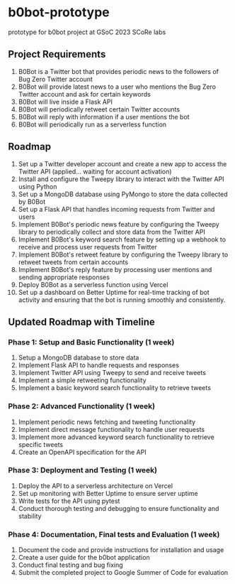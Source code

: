 # b0bot-prototype
prototype for b0bot project at GSoC 2023 SCoRe labs

## Project Requirements
1. B0Bot is a Twitter bot that provides periodic news to the followers of Bug Zero Twitter account
2. B0Bot will provide latest news to a user who mentions the Bug Zero Twitter account and ask for certain keywords
3. B0Bot will live inside a Flask API
4. B0Bot will periodically retweet certain Twitter accounts
5. B0Bot will reply with information if a user mentions the bot
6. B0Bot will periodically run as a serverless function


## Roadmap
1. Set up a Twitter developer account and create a new app to access the Twitter API (applied... waiting for account activation)
2. Install and configure the Tweepy library to interact with the Twitter API using Python
3. Set up a MongoDB database using PyMongo to store the data collected by B0Bot
4. Set up a Flask API that handles incoming requests from Twitter and users
5. Implement B0Bot's periodic news feature by configuring the Tweepy library to periodically collect and store data from the Twitter API
6. Implement B0Bot's keyword search feature by setting up a webhook to receive and process user requests from Twitter
7. Implement B0Bot's retweet feature by configuring the Tweepy library to retweet tweets from certain accounts
8. Implement B0Bot's reply feature by processing user mentions and sending appropriate responses
9. Deploy B0Bot as a serverless function using Vercel
10. Set up a dashboard on Better Uptime for real-time tracking of bot activity and ensuring that the bot is running smoothly and consistently.

## Updated Roadmap with Timeline

### Phase 1: Setup and Basic Functionality (1 week)
1. Setup a MongoDB database to store data
2. Implement Flask API to handle requests and responses
3. Implement Twitter API using Tweepy to send and receive tweets
4. Implement a simple retweeting functionality
5. Implement a basic keyword search functionality to retrieve tweets

### Phase 2: Advanced Functionality (1 week)
1. Implement periodic news fetching and tweeting functionality
2. Implement direct message functionality to handle user requests
3. Implement more advanced keyword search functionality to retrieve specific tweets
4. Create an OpenAPI specification for the API

### Phase 3: Deployment and Testing (1 week)
1. Deploy the API to a serverless architecture on Vercel
2. Set up monitoring with Better Uptime to ensure server uptime
3. Write tests for the API using pytest
4. Conduct thorough testing and debugging to ensure functionality and stability

### Phase 4: Documentation, Final tests and Evaluation (1 week)
1. Document the code and provide instructions for installation and usage
2. Create a user guide for the b0bot application
3. Conduct final testing and bug fixing
4. Submit the completed project to Google Summer of Code for evaluation